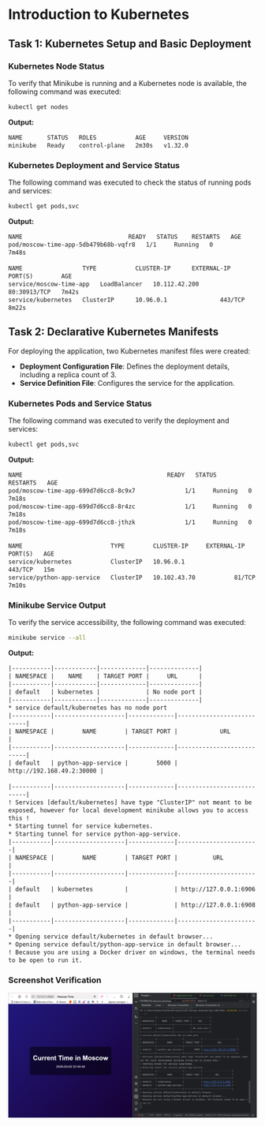 # Introduction to Kubernetes

## Task 1: Kubernetes Setup and Basic Deployment

### Kubernetes Node Status

To verify that Minikube is running and a Kubernetes node is available, the following command was executed:

```sh
kubectl get nodes
```

**Output:**

```plaintext
NAME       STATUS   ROLES           AGE     VERSION
minikube   Ready    control-plane   2m30s   v1.32.0
```

### Kubernetes Deployment and Service Status

The following command was executed to check the status of running pods and services:

```sh
kubectl get pods,svc
```

**Output:**

```plaintext
NAME                              READY   STATUS    RESTARTS   AGE
pod/moscow-time-app-5db479b68b-vqfr8   1/1     Running   0          7m48s

NAME                 TYPE           CLUSTER-IP      EXTERNAL-IP   PORT(S)        AGE
service/moscow-time-app   LoadBalancer   10.112.42.200        80:30913/TCP   7m42s
service/kubernetes   ClusterIP      10.96.0.1               443/TCP        8m22s
```

## Task 2: Declarative Kubernetes Manifests

For deploying the application, two Kubernetes manifest files were created:

- **Deployment Configuration File**: Defines the deployment details, including a replica count of 3.
- **Service Definition File**: Configures the service for the application.

### Kubernetes Pods and Service Status

The following command was executed to verify the deployment and services:

```sh
kubectl get pods,svc
```

**Output:**

```plaintext
NAME                                         READY   STATUS    RESTARTS   AGE
pod/moscow-time-app-699d7d6cc8-8c9x7              1/1     Running   0          7m18s
pod/moscow-time-app-699d7d6cc8-8r4zc              1/1     Running   0          7m18s
pod/moscow-time-app-699d7d6cc8-jthzk              1/1     Running   0          7m18s

NAME                         TYPE        CLUSTER-IP     EXTERNAL-IP   PORT(S)   AGE
service/kubernetes           ClusterIP   10.96.0.1              443/TCP   15m
service/python-app-service   ClusterIP   10.102.43.70           81/TCP    7m10s
```

### Minikube Service Output

To verify the service accessibility, the following command was executed:

```sh
minikube service --all
```

**Output:**

```plaintext
|-----------|------------|-------------|--------------|
| NAMESPACE |    NAME    | TARGET PORT |     URL      |
|-----------|------------|-------------|--------------|
| default   | kubernetes |             | No node port |
|-----------|------------|-------------|--------------|
* service default/kubernetes has no node port
|-----------|--------------------|-------------|---------------------------|
| NAMESPACE |        NAME        | TARGET PORT |            URL            |       
|-----------|--------------------|-------------|---------------------------|       
| default   | python-app-service |        5000 | http://192.168.49.2:30000 |       

|-----------|--------------------|-------------|---------------------------|       
! Services [default/kubernetes] have type "ClusterIP" not meant to be exposed, however for local development minikube allows you to access this !
* Starting tunnel for service kubernetes.
* Starting tunnel for service python-app-service.
|-----------|--------------------|-------------|-----------------------|
| NAMESPACE |        NAME        | TARGET PORT |          URL          |
|-----------|--------------------|-------------|-----------------------|
| default   | kubernetes         |             | http://127.0.0.1:6906 |
| default   | python-app-service |             | http://127.0.0.1:6908 |
|-----------|--------------------|-------------|-----------------------|
* Opening service default/kubernetes in default browser...
* Opening service default/python-app-service in default browser...
! Because you are using a Docker driver on windows, the terminal needs to be open to run it.
```

### Screenshot Verification

![result](assets/res.png)
